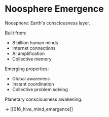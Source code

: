 # Noosphere Emergence

Noosphere: Earth's consciousness layer.

Built from:
- 8 billion human minds
- Internet connections
- AI amplification
- Collective memory

Emerging properties:
- Global awareness
- Instant coordination
- Collective problem solving

Planetary consciousness awakening.

→ [[016_hive_mind_emergence]]